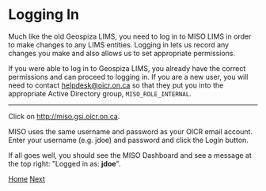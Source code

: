 # Logging In

Much like the old Geospiza LIMS, you need to log in to MISO LIMS in order to
make changes to any LIMS entities. Logging in lets us record any changes you
make and also allows us to set appropriate permissions.

If you were able to log in to Geospiza LIMS, you already have the correct
permissions and can proceed to logging in. If you are a new user, you will need
to contact <helpdesk@oicr.on.ca> so that they put you into the appropriate
Active Directory group, `MISO_ROLE_INTERNAL`.

----------------

Click on <a href="http://miso.gsi.oicr.on.ca"
target="_new">http://miso.gsi.oicr.on.ca</a>.

MISO uses the same username and password as your OICR email account. Enter your
username (e.g. jdoe) and password and click the Login button.

If all goes well, you should see the MISO Dashboard and see a message at the
top right: "Logged in as: **jdoe**".


[Home](readme.md) [Next](2-project.md)
